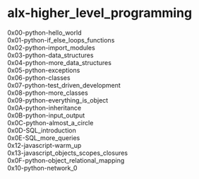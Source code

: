 # alx-higher_level_programming

0x00-python-hello_world <br>
0x01-python-if_else_loops_functions <br>
0x02-python-import_modules <br>
0x03-python-data_structures <br>
0x04-python-more_data_structures <br>
0x05-python-exceptions <br>
0x06-python-classes <br>
0x07-python-test_driven_development <br>
0x08-python-more_classes <br>
0x09-python-everything_is_object <br>
0x0A-python-inheritance <br>
0x0B-python-input_output <br>
0x0C-python-almost_a_circle <br>
0x0D-SQL_introduction <br>
0x0E-SQL_more_queries <br>
0x12-javascript-warm_up <br>
0x13-javascript_objects_scopes_closures <br>
0x0F-python-object_relational_mapping <br>
0x10-python-network_0 <br>
